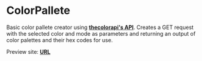 # ColorPallete

Basic color pallete creator using [**thecolorapi's API**](https://www.thecolorapi.com/).
Creates a GET request with the selected color and mode as parameters and returning an 
output of color palettes and their hex codes for use. 

Preview site: [**URL**](color-paletta.netlify.app)
